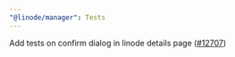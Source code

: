 ```yaml
---
"@linode/manager": Tests
---
```


Add tests on confirm dialog in linode details page ([#12707](https://github.com/linode/manager/pull/12707))
